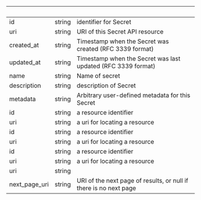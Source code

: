 <!-- Code generated for API Clients. DO NOT EDIT. -->

| &nbsp;        | &nbsp; | &nbsp;                                                            |
| ------------- | ------ | ----------------------------------------------------------------- |
| id            | string | identifier for Secret                                             |
| uri           | string | URI of this Secret API resource                                   |
| created_at    | string | Timestamp when the Secret was created (RFC 3339 format)           |
| updated_at    | string | Timestamp when the Secret was last updated (RFC 3339 format)      |
| name          | string | Name of secret                                                    |
| description   | string | description of Secret                                             |
| metadata      | string | Arbitrary user-defined metadata for this Secret                   |
| id            | string | a resource identifier                                             |
| uri           | string | a uri for locating a resource                                     |
| id            | string | a resource identifier                                             |
| uri           | string | a uri for locating a resource                                     |
| id            | string | a resource identifier                                             |
| uri           | string | a uri for locating a resource                                     |
| uri           | string |                                                                   |
| next_page_uri | string | URI of the next page of results, or null if there is no next page |
